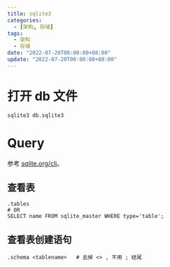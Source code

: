 ```yaml
---
title: sqlite3
categories: 
  - [架构, 存储]
tags:
  - 架构
  - 存储
date: "2022-07-20T00:00:00+08:00"
update: "2022-07-20T00:00:00+08:00"
---
```


# 打开 db 文件

```shell
sqlite3 db.sqlite3
```

# Query

参考 [sqlite.org/cli](https://www.sqlite.org/cli.html)。

## 查看表

```shell
.tables
# OR
SELECT name FROM sqlite_master WHERE type='table';
```

## 查看表创建语句

```shell
.schema <tablename>   # 去掉 <> , 不用 ; 结尾
```

